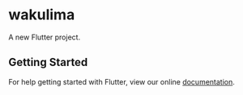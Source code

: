 # wakulima

A new Flutter project.

## Getting Started

For help getting started with Flutter, view our online
[documentation](https://flutter.io/).
